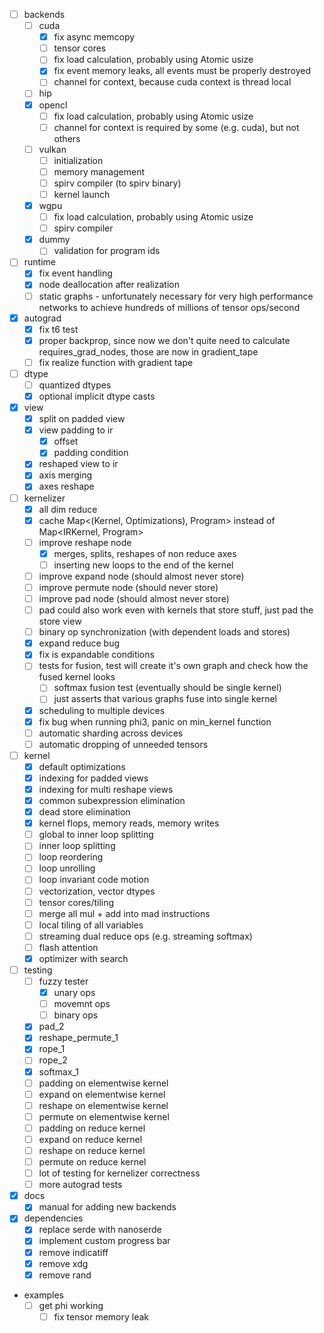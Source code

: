- [ ] backends
  - [ ] cuda
    - [x] fix async memcopy
    - [ ] tensor cores
    - [ ] fix load calculation, probably using Atomic usize
    - [x] fix event memory leaks, all events must be properly destroyed
    - [ ] channel for context, because cuda context is thread local
  - [ ] hip
  - [x] opencl
    - [ ] fix load calculation, probably using Atomic usize
    - [ ] channel for context is required by some (e.g. cuda), but not others
  - [ ] vulkan
    - [ ] initialization
    - [ ] memory management
    - [ ] spirv compiler (to spirv binary)
    - [ ] kernel launch
  - [x] wgpu
    - [ ] fix load calculation, probably using Atomic usize
    - [ ] spirv compiler
  - [x] dummy
    - [ ] validation for program ids
- [ ] runtime
  - [x] fix event handling
  - [x] node deallocation after realization
  - [ ] static graphs - unfortunately necessary for very high performance networks to achieve hundreds of millions of tensor ops/second
- [x] autograd
  - [x] fix t6 test
  - [x] proper backprop, since now we don't quite need to calculate requires_grad_nodes, those are now in gradient_tape
  - [ ] fix realize function with gradient tape
- [ ] dtype
  - [ ] quantized dtypes
  - [x] optional implicit dtype casts
- [x] view
  - [x] split on padded view
  - [x] view padding to ir
    - [x] offset
    - [x] padding condition
  - [x] reshaped view to ir
  - [x] axis merging
  - [x] axes reshape
- [ ] kernelizer
  - [x] all dim reduce
  - [x] cache Map<(Kernel, Optimizations), Program> instead of Map<IRKernel, Program>
  - [ ] improve reshape node
    - [x] merges, splits, reshapes of non reduce axes
    - [ ] inserting new loops to the end of the kernel
  - [ ] improve expand node (should almost never store)
  - [ ] improve permute node (should never store)
  - [ ] improve pad node (should almost never store)
  - [ ] pad could also work even with kernels that store stuff, just pad the store view
  - [ ] binary op synchronization (with dependent loads and stores)
  - [x] expand reduce bug
  - [x] fix is expandable conditions
  - [ ] tests for fusion, test will create it's own graph and check how the fused kernel looks
    - [ ] softmax fusion test (eventually should be single kernel)
    - [ ] just asserts that various graphs fuse into single kernel
  - [x] scheduling to multiple devices
  - [x] fix bug when running phi3, panic on min_kernel function
  - [ ] automatic sharding across devices
  - [ ] automatic dropping of unneeded tensors
- [ ] kernel
  - [x] default optimizations
  - [x] indexing for padded views
  - [x] indexing for multi reshape views
  - [x] common subexpression elimination
  - [x] dead store elimination
  - [x] kernel flops, memory reads, memory writes
  - [ ] global to inner loop splitting
  - [ ] inner loop splitting
  - [ ] loop reordering
  - [ ] loop unrolling
  - [ ] loop invariant code motion
  - [ ] vectorization, vector dtypes
  - [ ] tensor cores/tiling
  - [ ] merge all mul + add into mad instructions
  - [ ] local tiling of all variables
  - [ ] streaming dual reduce ops (e.g. streaming softmax)
  - [ ] flash attention
  - [x] optimizer with search
- [ ] testing
  - [ ] fuzzy tester
    - [x] unary ops
    - [ ] movemnt ops
    - [ ] binary ops
  - [x] pad_2
  - [x] reshape_permute_1
  - [x] rope_1
  - [ ] rope_2
  - [x] softmax_1
  - [ ] padding on elementwise kernel
  - [ ] expand on elementwise kernel
  - [ ] reshape on elementwise kernel
  - [ ] permute on elementwise kernel
  - [ ] padding on reduce kernel
  - [ ] expand on reduce kernel
  - [ ] reshape on reduce kernel
  - [ ] permute on reduce kernel
  - [ ] lot of testing for kernelizer correctness
  - [ ] more autograd tests

- [x] docs
  - [x] manual for adding new backends
- [x] dependencies
  - [x] replace serde with nanoserde
  - [x] implement custom progress bar
  - [x] remove indicatiff
  - [x] remove xdg
  - [x] remove rand

- examples
  - [ ] get phi working
    - [ ] fix tensor memory leak
